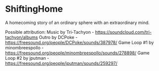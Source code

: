 # ShiftingHome
A homecoming story of an ordinary sphere with an extraordinary mind.

Possible attribution:
Music by Tri-Tachyon - https://soundcloud.com/tri-tachyon/albums
Outro by DCPoke - https://freesound.org/people/DCPoke/sounds/387978/
Game Loop #1 by minombreespollo - https://freesound.org/people/minombreespollo/sounds/278898/
Game Loop #2 by jputman - https://freesound.org/people/jputman/sounds/259297/

